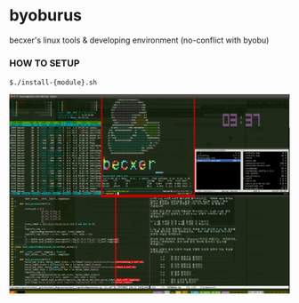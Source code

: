 # byoburus

becxer's linux tools & developing environment (no-conflict with byobu) 


### HOW TO SETUP


    $./install-{module}.sh
    
    
![alt byoburus](https://raw.githubusercontent.com/becxer/byoburus/master/byobu_screenshot.png)
